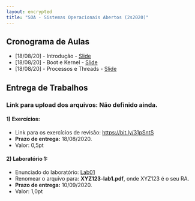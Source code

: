 ```yaml
---
layout: encrypted
title: "SOA - Sistemas Operacionais Abertos (2s2020)"
---
```


## Cronograma de Aulas

- [18/08/20] - Introdução - <a href="/soa/Aula1-Introducao.pdf" target="_blank">Slide</a>
- [18/08/20] - Boot e Kernel - <a href="/soa/Aula2-Boot-Kernel.pdf" target="_blank">Slide</a>
- [18/08/20] - Processos e Threads - <a href="/soa/Aula3-Processo-Thread.pdf" target="_blank">Slide</a>

## Entrega de Trabalhos

### Link para upload dos arquivos: Não definido ainda.

#### 1) Exercícios:
 - Link para os exercícios de revisão: <a href="https://bit.ly/31pSntS" target="_blank">https://bit.ly/31pSntS</a>
 - **Prazo de entrega:** 18/08/2020.
 - Valor: 0,5pt

#### 2) Laboratório 1:
 - Enunciado do laboratório: <a href="lab1" target="_blank">Lab01</a>
 - Renomear o arquivo para: **XYZ123-lab1.pdf**, onde XYZ123 é o seu RA. 
 - **Prazo de entrega:** 10/09/2020.
 - Valor: 1,0pt

